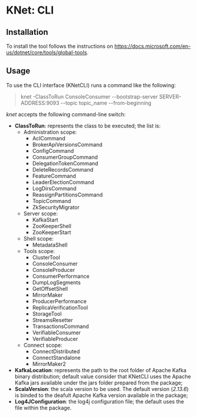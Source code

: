 # KNet: CLI

## Installation

To install the tool follows the instructions on https://docs.microsoft.com/en-us/dotnet/core/tools/global-tools.

## Usage

To use the CLI interface (KNetCLI) runs a command like the following:

> knet -ClassToRun ConsoleConsumer --bootstrap-server SERVER-ADDRESS:9093 --topic topic_name --from-beginning

_knet_ accepts the following command-line switch:

* **ClassToRun**: represents the class to be executed; the list is:
	* Administration scope:
		* AclCommand
		* BrokerApiVersionsCommand
		* ConfigCommand
		* ConsumerGroupCommand
		* DelegationTokenCommand
		* DeleteRecordsCommand
		* FeatureCommand
		* LeaderElectionCommand
		* LogDirsCommand
		* ReassignPartitionsCommand
		* TopicCommand
		* ZkSecurityMigrator
	* Server scope:
		* KafkaStart
		* ZooKeeperShell
		* ZooKeeperStart
	* Shell scope:
		* MetadataShell
	* Tools scope:
		* ClusterTool
		* ConsoleConsumer
		* ConsoleProducer
		* ConsumerPerformance
		* DumpLogSegments
		* GetOffsetShell
		* MirrorMaker
		* ProducerPerformance
		* ReplicaVerificationTool
		* StorageTool
		* StreamsResetter
		* TransactionsCommand
		* VerifiableConsumer
		* VerifiableProducer
	* Connect scope:
		* ConnectDistributed
		* ConnectStandalone
		* MirrorMaker2
* **KafkaLocation**: represents the path to the root folder of Apache Kafka binary distribution; default value consider that KNetCLI uses the Apache Kafka jars available under the jars folder prepared from the package;
* **ScalaVersion**: the scala version to be used. The default version (_2.13.6_) is binded to the deafult Apache Kafka version available in the package;
* **Log4JConfiguration**: the log4j configuration file; the default uses the file within the package.
